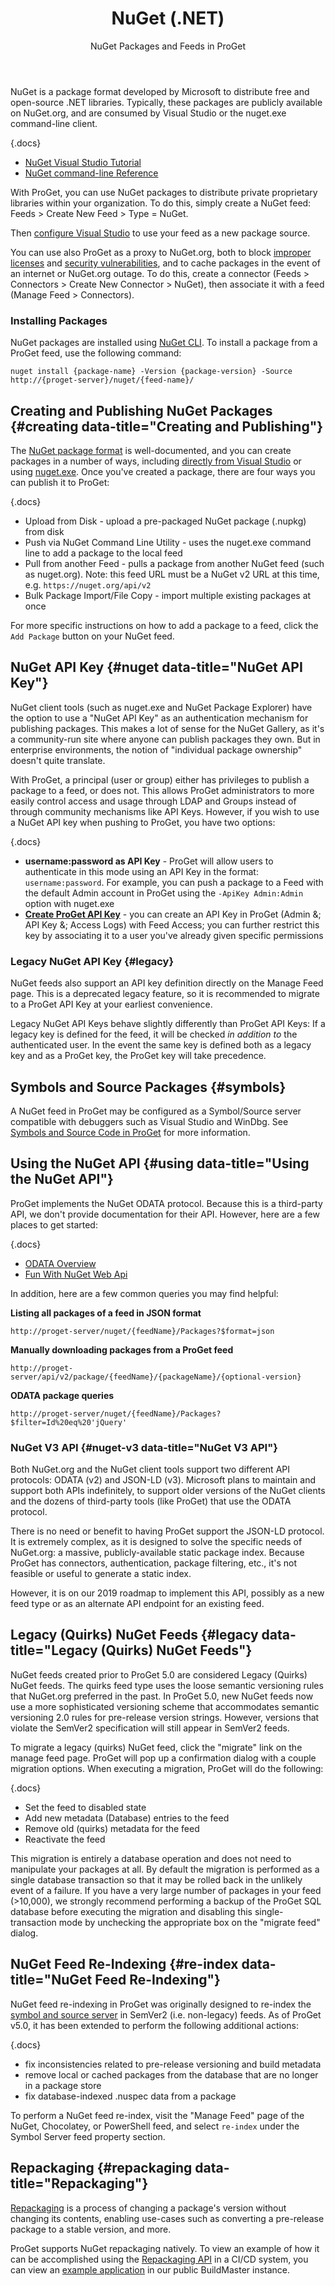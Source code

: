 ﻿---
title: NuGet (.NET)
subtitle: NuGet Packages and Feeds in ProGet
sequence: 100
keywords: proget,feeds,nuget,
show-headings-in-nav: true
---

NuGet is a package format developed by Microsoft to distribute free and open-source .NET libraries. Typically, these packages are publicly available on NuGet.org, and are consumed by Visual Studio or the nuget.exe command-line client.

{.docs}
- [NuGet Visual Studio Tutorial](/support/tutorials/proget/using-the-nuget-visual-studio-extension)
- [NuGet command-line Reference](https://docs.microsoft.com/en-us/nuget/tools/nuget-exe-cli-reference)

With ProGet, you can use NuGet packages to distribute private proprietary libraries within your organization. To do this, simply create a NuGet feed: Feeds > Create New Feed > Type = NuGet.

Then [configure Visual Studio](/support/tutorials/proget/using-the-nuget-visual-studio-extension) to use your feed as a new package source.

You can use also ProGet as a proxy to NuGet.org, both to block [improper licenses](/docs/proget/compliance/license-scanning) and [security vulnerabilities](/docs/proget/compliance/vulnerabilities), and to cache packages in the event of an internet or NuGet.org outage. To do this, create a connector (Feeds > Connectors > Create New Connector > NuGet), then associate it with a feed (Manage Feed > Connectors).

### Installing Packages

NuGet packages are installed using [NuGet CLI](https://docs.microsoft.com/en-us/nuget/quickstart/install-and-use-a-package-using-the-dotnet-cli). To install a package from a ProGet feed, use the following command:

```
nuget install {package-name} -Version {package-version} -Source http://{proget-server}/nuget/{feed-name}/
```


## Creating and Publishing NuGet Packages {#creating data-title="Creating and Publishing"}

The [NuGet package format](https://docs.microsoft.com/en-us/nuget/schema/nuspec) is well-documented, and you can create packages in a number of ways, including [directly from Visual Studio](https://docs.microsoft.com/en-us/nuget/guides/create-net-standard-packages-vs2017) or using [nuget.exe](https://docs.microsoft.com/en-us/nuget/create-packages/creating-a-package). Once you've created a package, there are four ways you can publish it to ProGet:

{.docs}
- Upload from Disk - upload a pre-packaged NuGet package (.nupkg) from disk
- Push via NuGet Command Line Utility - uses the nuget.exe command line to add a package to the local feed
- Pull from another Feed - pulls a package from another NuGet feed (such as nuget.org). Note: this feed URL must be a NuGet v2 URL at this time, e.g. `https://nuget.org/api/v2`
- Bulk Package Import/File Copy - import multiple existing packages at once

For more specific instructions on how to add a package to a feed, click the `Add Package` button on your NuGet feed.

## NuGet API Key {#nuget data-title="NuGet API Key"}

NuGet client tools (such as nuget.exe and NuGet Package Explorer) have the option to use a "NuGet API Key" as an authentication mechanism for publishing packages. This makes a lot of sense for the NuGet Gallery, as it's a community-run site where anyone can publish packages they own. But in enterprise environments, the notion of "individual package ownership" doesn't quite translate.

With ProGet, a principal (user or group) either has privileges to publish a package to a feed, or does not. This allows ProGet administrators to more easily control access and usage through LDAP and Groups instead of through community mechanisms like API Keys. However, if you wish to use a NuGet API key when pushing to ProGet, you have two options:

{.docs}
- **username:password as API Key** - ProGet will allow users to authenticate in this mode using an API Key in the format: `username:password`. For example, you can push a package to a Feed with the default Admin account in ProGet using the `-ApiKey Admin:Admin` option with nuget.exe
-   **[Create ProGet API Key](/docs/proget/administration/security/api-keys)** - you can create an API Key in ProGet (Admin &; API Key &; Access Logs) with Feed Access; you can further restrict this key by associating it to a user you've already given specific permissions

### Legacy NuGet API Key {#legacy}

NuGet feeds also support an API key definition directly on the Manage Feed page. This is a deprecated legacy feature, so it is recommended to migrate to a ProGet API Key at your earliest convenience.

Legacy NuGet API Keys behave slightly differently than ProGet API Keys: If a legacy key is defined for the feed, it will be checked *in addition to* the authenticated user. In the event the same key is defined both as a legacy key and as a ProGet key, the ProGet key will take precedence.

## Symbols and Source Packages {#symbols}

A NuGet feed in ProGet may be configured as a Symbol/Source server compatible with debuggers such as Visual Studio and WinDbg. See [Symbols and Source Code in ProGet](/docs/proget/feeds/nuget/symbol-and-source-server) for more information.

## Using the NuGet API {#using data-title="Using the NuGet API"}

ProGet implements the NuGet ODATA protocol. Because this is a third-party API, we don't provide documentation for their API. However, here are a few places to get started:

{.docs}
- [ODATA Overview](http://www.odata.org/getting-started/basic-tutorial/)
- [Fun With NuGet Web Api](http://chris.eldredge.io/blog/2013/02/25/fun-with-nuget-rest-api/)

In addition, here are a few common queries you may find helpful:

**Listing all packages of a feed in JSON format**

```
http://proget-server/nuget/{feedName}/Packages?$format=json
```

**Manually downloading packages from a ProGet feed**

```
http://proget-server/api/v2/package/{feedName}/{packageName}/{optional-version}
```

**ODATA package queries**

```
http://proget-server/nuget/{feedName}/Packages?$filter=Id%20eq%20'jQuery'
```

### NuGet V3 API {#nuget-v3 data-title="NuGet V3 API"}

Both NuGet.org and the NuGet client tools support two different API protocols: ODATA (v2) and JSON-LD (v3). Microsoft plans to maintain and support both APIs indefinitely, to support older versions of the NuGet clients and the dozens of third-party tools (like ProGet) that use the ODATA protocol.

There is no need or benefit to having ProGet support the JSON-LD protocol. It  is extremely complex, as it is designed to solve the specific needs of NuGet.org: a massive, publicly-available static package index. Because ProGet has connectors, authentication, package filtering, etc., it's not feasible or useful to generate a static index.

However, it is on our 2019 roadmap to implement this API, possibly as a new feed type or as an alternate API endpoint for an existing feed.

## Legacy (Quirks) NuGet Feeds {#legacy data-title="Legacy (Quirks) NuGet Feeds"}

NuGet feeds created prior to ProGet 5.0 are considered Legacy (Quirks) NuGet feeds. The quirks feed type uses the loose semantic versioning rules that NuGet.org preferred in the past. In ProGet 5.0, new NuGet feeds now use a more sophisticated versioning scheme that accommodates semantic versioning 2.0 rules for pre-release version strings. However, versions that violate the SemVer2 specification will still appear in SemVer2 feeds.

To migrate a legacy (quirks) NuGet feed, click the "migrate" link on the manage feed page. ProGet will pop up a confirmation dialog with a couple migration options. When executing a migration, ProGet will do the following:

{.docs}
- Set the feed to disabled state
- Add new metadata (Database) entries to the feed
- Remove old (quirks) metadata for the feed
- Reactivate the feed

This migration is entirely a database operation and does not need to manipulate your packages at all. By default the migration is performed as a single database transaction so that it may be rolled back in the unlikely event of a failure. If you have a very large number of packages in your feed (>10,000), we strongly recommend performing a backup of the ProGet SQL database before executing the migration and disabling this single-transaction mode by unchecking the appropriate box on the "migrate feed" dialog.

## NuGet Feed Re-Indexing {#re-index data-title="NuGet Feed Re-Indexing"}

NuGet feed re-indexing in ProGet was originally designed to re-index the [symbol and source server](/docs/proget/feeds/nuget/symbol-and-source-server) in SemVer2 (i.e. non-legacy) feeds. As of ProGet v5.0, it has been extended to perform the following additional actions:

{.docs}
 - fix inconsistencies related to pre-release versioning and build metadata
 - remove local or cached packages from the database that are no longer in a package store
 - fix database-indexed .nuspec data from a package

To perform a NuGet feed re-index, visit the "Manage Feed" page of the NuGet, Chocolatey, or PowerShell feed, and select `re-index` under the Symbol Server feed property section.

## Repackaging {#repackaging data-title="Repackaging"}

[Repackaging](/docs/proget/advanced/repackaging) is a process of changing a package's version without changing its contents, enabling use-cases such as converting a pre-release package to a stable version, and more.

ProGet supports NuGet repackaging natively. To view an example of how it can be accomplished using the [Repackaging API](/docs/proget/reference/api/repackaging) in a CI/CD system, you can view an [example application](https://buildmaster.inedo.com/applications/44/) in our public BuildMaster instance.
